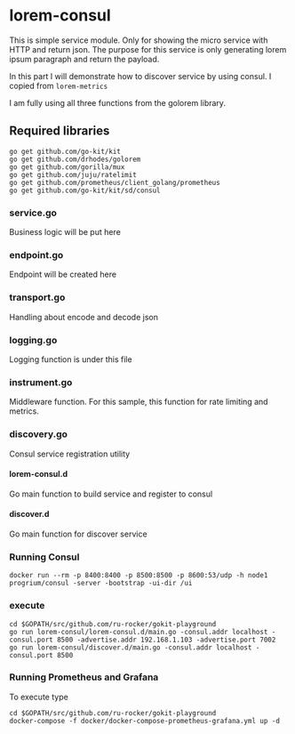 # lorem-consul
This is simple service module. Only for showing the micro service with HTTP and return json.
The purpose for this service is only generating lorem ipsum paragraph and return the payload.

In this part I will demonstrate how to discover service by using consul. I copied from `lorem-metrics`

I am fully using all three functions from the golorem library.

## Required libraries

    go get github.com/go-kit/kit
    go get github.com/drhodes/golorem
    go get github.com/gorilla/mux
    go get github.com/juju/ratelimit
    go get github.com/prometheus/client_golang/prometheus
    go get github.com/go-kit/kit/sd/consul

### service.go
Business logic will be put here

### endpoint.go
Endpoint will be created here

### transport.go
Handling about encode and decode json

### logging.go
Logging function is under this file

### instrument.go
Middleware function. 
For this sample, this function for rate limiting and metrics.

### discovery.go
Consul service registration utility

#### lorem-consul.d
Go main function to build service and register to consul 

#### discover.d
Go main function for discover service

### Running Consul

    docker run --rm -p 8400:8400 -p 8500:8500 -p 8600:53/udp -h node1 progrium/consul -server -bootstrap -ui-dir /ui

### execute

    cd $GOPATH/src/github.com/ru-rocker/gokit-playground
    go run lorem-consul/lorem-consul.d/main.go -consul.addr localhost -consul.port 8500 -advertise.addr 192.168.1.103 -advertise.port 7002
    go run lorem-consul/discover.d/main.go -consul.addr localhost -consul.port 8500

### Running Prometheus and Grafana
To execute type

    cd $GOPATH/src/github.com/ru-rocker/gokit-playground
    docker-compose -f docker/docker-compose-prometheus-grafana.yml up -d
    